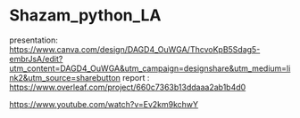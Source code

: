 # Shazam_python_LA
presentation:  https://www.canva.com/design/DAGD4_OuWGA/ThcvoKpB5Sdag5-embrJsA/edit?utm_content=DAGD4_OuWGA&utm_campaign=designshare&utm_medium=link2&utm_source=sharebutton
report : https://www.overleaf.com/project/660c7363b13ddaaa2ab1b4d0




https://www.youtube.com/watch?v=Ev2km9kchwY
